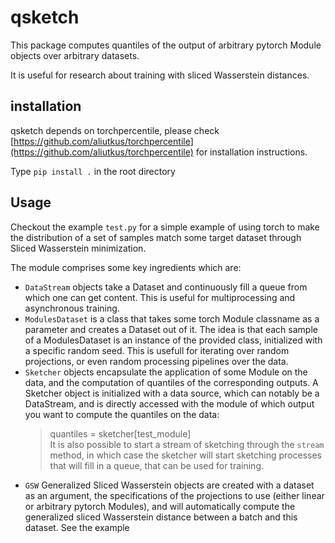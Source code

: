 # qsketch

This package computes quantiles of the output of arbitrary pytorch Module objects over arbitrary datasets.

It is useful for research about training with sliced Wasserstein distances.

## installation
qsketch depends on torchpercentile, please check [https://github.com/aliutkus/torchpercentile](https://github.com/aliutkus/torchpercentile) for installation instructions.

Type `pip install .` in the root directory

## Usage

Checkout the example `test.py` for a simple example of using torch to make the distribution of a set of samples match some target dataset through Sliced Wasserstein minimization.

The module comprises some key ingredients which are:
* `DataStream` objects take a Dataset and continuously fill a queue from which one can get content. This is useful for multiprocessing and asynchronous training.
* `ModulesDataset` is a class that takes some torch Module classname as a parameter and creates a Dataset out of it. The idea is that each sample of a ModulesDataset is an instance of the provided class, initialized with a specific random seed. This is usefull for iterating over random projections, or even random processing pipelines over the data.
* `Sketcher` objects encapsulate the application of some Module on the data, and the computation of quantiles of the corresponding outputs. A Sketcher object is initialized with a data source, which can notably be a DataStream, and is directly accessed with the module of which output you want to compute the quantiles on the data:
  > quantiles = sketcher[test_module]  
  It is also possible to start a stream of sketching through the `stream` method, in which case the sketcher will start sketching processes that will fill in a queue, that can be used for training.  
* `GSW` Generalized Sliced Wasserstein objects are created with a dataset as an argument, the specifications of the projections to use (either linear or arbitrary pytorch Modules), and will automatically compute the generalized sliced Wasserstein distance between a batch and this dataset. See the example
